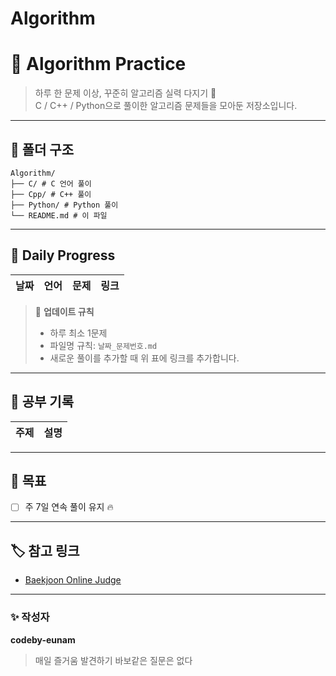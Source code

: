 # Algorithm

# 🧩 Algorithm Practice

> 하루 한 문제 이상, 꾸준히 알고리즘 실력 다지기 💪  
> C / C++ / Python으로 풀이한 알고리즘 문제들을 모아둔 저장소입니다.

---

## 📂 폴더 구조
```
Algorithm/
├── C/ # C 언어 풀이
├── Cpp/ # C++ 풀이
├── Python/ # Python 풀이
└── README.md # 이 파일
```


---

## 📅 Daily Progress

| 날짜 | 언어 | 문제 | 링크 |
|------|------|------|------|

> 📌 **업데이트 규칙**  
> - 하루 최소 1문제  
> - 파일명 규칙: `날짜_문제번호.md`  
> - 새로운 풀이를 추가할 때 위 표에 링크를 추가합니다.  

---

## 🧠 공부 기록

| 주제 | 설명 |
|------|------|

---

## 🚀 목표
- [ ] 주 7일 연속 풀이 유지 🔥  

---

## 🏷️ 참고 링크

- [Baekjoon Online Judge](https://www.acmicpc.net/user/eunam)

---

### ✨ 작성자
**codeby-eunam**  
> 매일 즐거움 발견하기
> 바보같은 질문은 없다
